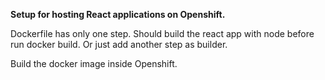 **Setup for hosting React applications on Openshift.**

Dockerfile has only one step. 
Should build the react app with node 
before run docker build.
Or just add another step as builder.

Build the docker image inside Openshift.